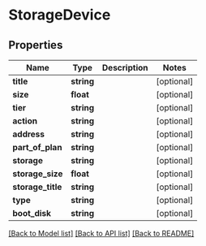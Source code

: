 # StorageDevice

## Properties
Name | Type | Description | Notes
------------ | ------------- | ------------- | -------------
**title** | **string** |  | [optional] 
**size** | **float** |  | [optional] 
**tier** | **string** |  | [optional] 
**action** | **string** |  | [optional] 
**address** | **string** |  | [optional] 
**part_of_plan** | **string** |  | [optional] 
**storage** | **string** |  | [optional] 
**storage_size** | **float** |  | [optional] 
**storage_title** | **string** |  | [optional] 
**type** | **string** |  | [optional] 
**boot_disk** | **string** |  | [optional] 

[[Back to Model list]](../../README.md#documentation-of-the-models) [[Back to API list]](../../README.md#documentation-for-api-endpoints) [[Back to README]](../../README.md)



